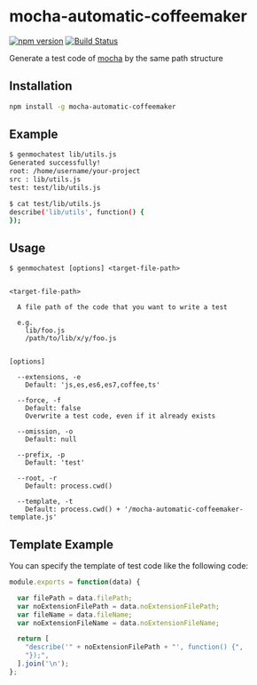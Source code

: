 # mocha-automatic-coffeemaker

[![npm version](https://badge.fury.io/js/mocha-automatic-coffeemaker.svg)](http://badge.fury.io/js/mocha-automatic-coffeemaker)
[![Build Status](https://travis-ci.org/kjirou/mocha-automatic-coffeemaker.svg?branch=master)](https://travis-ci.org/kjirou/mocha-automatic-coffeemaker)

Generate a test code of [mocha](https://www.npmjs.com/package/mocha) by the same path structure


## Installation

```bash
npm install -g mocha-automatic-coffeemaker
```


## Example

```bash
$ genmochatest lib/utils.js
Generated successfully!
root: /home/username/your-project
src : lib/utils.js
test: test/lib/utils.js
```

```bash
$ cat test/lib/utils.js
describe('lib/utils', function() {
});
```


## Usage

```
$ genmochatest [options] <target-file-path>


<target-file-path>

  A file path of the code that you want to write a test

  e.g.
    lib/foo.js
    /path/to/lib/x/y/foo.js


[options]

  --extensions, -e
    Default: 'js,es,es6,es7,coffee,ts'

  --force, -f
    Default: false
    Overwrite a test code, even if it already exists

  --omission, -o
    Default: null

  --prefix, -p
    Default: 'test'

  --root, -r
    Default: process.cwd()

  --template, -t
    Default: process.cwd() + '/mocha-automatic-coffeemaker-template.js'
```


## Template Example

You can specify the template of test code like the following code:

```js
module.exports = function(data) {

  var filePath = data.filePath;
  var noExtensionFilePath = data.noExtensionFilePath;
  var fileName = data.fileName;
  var noExtensionFileName = data.noExtensionFileName;

  return [
    "describe('" + noExtensionFilePath + "', function() {",
    "});",
  ].join('\n');
};
```
